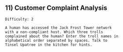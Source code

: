 ## 11) Customer Complaint Analysis
    Difficulty: 2

    A human has accessed the Jack Frost Tower network
    with a non-compliant host. Which three trolls
    complained about the human? Enter the troll names in
    alphabetical order separated by spaces. Talk to 
    Tinsel Upatree in the kitchen for hints.